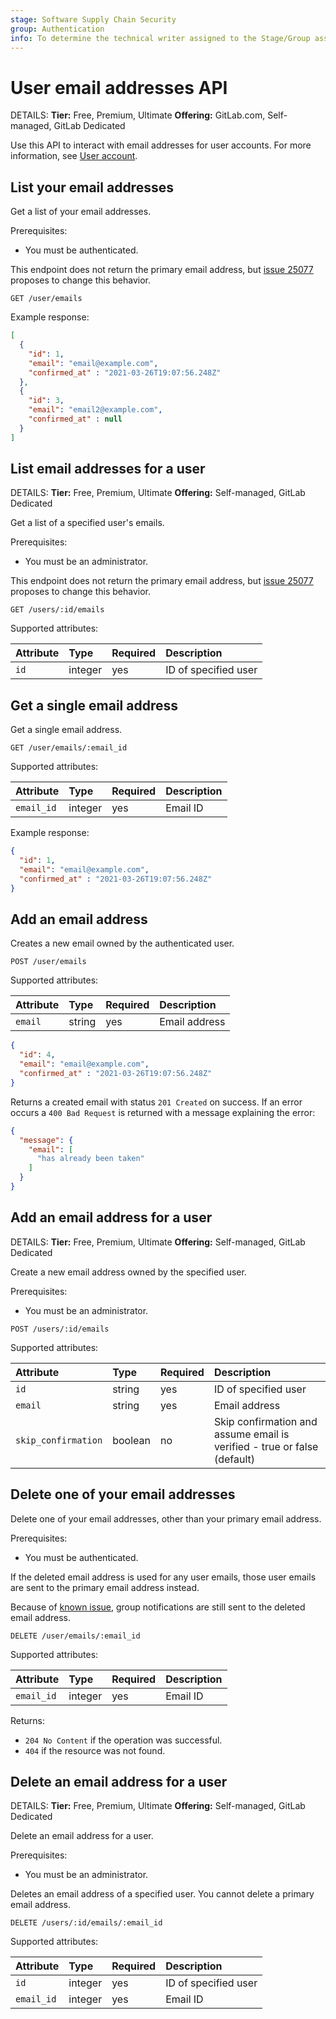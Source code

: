 ```yaml
---
stage: Software Supply Chain Security
group: Authentication
info: To determine the technical writer assigned to the Stage/Group associated with this page, see https://handbook.gitlab.com/handbook/product/ux/technical-writing/#assignments
---
```


# User email addresses API

DETAILS:
**Tier:** Free, Premium, Ultimate
**Offering:** GitLab.com, Self-managed, GitLab Dedicated

Use this API to interact with email addresses for user accounts. For more information, see [User account](../user/profile/index.md).

## List your email addresses

Get a list of your email addresses.

Prerequisites:

- You must be authenticated.

This endpoint does not return the primary email address, but [issue 25077](https://gitlab.com/gitlab-org/gitlab/-/issues/25077)
proposes to change this behavior.

```plaintext
GET /user/emails
```

Example response:

```json
[
  {
    "id": 1,
    "email": "email@example.com",
    "confirmed_at" : "2021-03-26T19:07:56.248Z"
  },
  {
    "id": 3,
    "email": "email2@example.com",
    "confirmed_at" : null
  }
]
```

## List email addresses for a user

DETAILS:
**Tier:** Free, Premium, Ultimate
**Offering:** Self-managed, GitLab Dedicated

Get a list of a specified user's emails.

Prerequisites:

- You must be an administrator.

This endpoint does not return the primary email address, but [issue 25077](https://gitlab.com/gitlab-org/gitlab/-/issues/25077)
proposes to change this behavior.

```plaintext
GET /users/:id/emails
```

Supported attributes:

| Attribute | Type    | Required | Description |
|:----------|:--------|:---------|:------------|
| `id`      | integer | yes      | ID of specified user |

## Get a single email address

Get a single email address.

```plaintext
GET /user/emails/:email_id
```

Supported attributes:

| Attribute  | Type    | Required | Description |
|:-----------|:--------|:---------|:------------|
| `email_id` | integer | yes      | Email ID    |

Example response:

```json
{
  "id": 1,
  "email": "email@example.com",
  "confirmed_at" : "2021-03-26T19:07:56.248Z"
}
```

## Add an email address

Creates a new email owned by the authenticated user.

```plaintext
POST /user/emails
```

Supported attributes:

| Attribute | Type   | Required | Description |
|:----------|:-------|:---------|:------------|
| `email`   | string | yes      | Email address |

```json
{
  "id": 4,
  "email": "email@example.com",
  "confirmed_at" : "2021-03-26T19:07:56.248Z"
}
```

Returns a created email with status `201 Created` on success. If an
error occurs a `400 Bad Request` is returned with a message explaining the error:

```json
{
  "message": {
    "email": [
      "has already been taken"
    ]
  }
}
```

## Add an email address for a user

DETAILS:
**Tier:** Free, Premium, Ultimate
**Offering:** Self-managed, GitLab Dedicated

Create a new email address owned by the specified user.

Prerequisites:

- You must be an administrator.

```plaintext
POST /users/:id/emails
```

Supported attributes:

| Attribute           | Type    | Required | Description |
|:--------------------|:--------|:---------|:------------|
| `id`                | string  | yes      | ID of specified user |
| `email`             | string  | yes      | Email address |
| `skip_confirmation` | boolean | no       | Skip confirmation and assume email is verified - true or false (default) |

## Delete one of your email addresses

Delete one of your email addresses, other than your primary email address.

Prerequisites:

- You must be authenticated.

If the deleted email address is used for any user emails, those user emails are sent to the primary email address instead.

Because of [known issue](https://gitlab.com/gitlab-org/gitlab/-/issues/438600), group notifications are still sent to
the deleted email address.

```plaintext
DELETE /user/emails/:email_id
```

Supported attributes:

| Attribute  | Type    | Required | Description |
|:-----------|:--------|:---------|:------------|
| `email_id` | integer | yes      | Email ID    |

Returns:

- `204 No Content` if the operation was successful.
- `404` if the resource was not found.

## Delete an email address for a user

DETAILS:
**Tier:** Free, Premium, Ultimate
**Offering:** Self-managed, GitLab Dedicated

Delete an email address for a user.

Prerequisites:

- You must be an administrator.

Deletes an email address of a specified user. You cannot delete a primary email address.

```plaintext
DELETE /users/:id/emails/:email_id
```

Supported attributes:

| Attribute  | Type    | Required | Description |
|:-----------|:--------|:---------|:------------|
| `id`       | integer | yes      | ID of specified user |
| `email_id` | integer | yes      | Email ID    |
